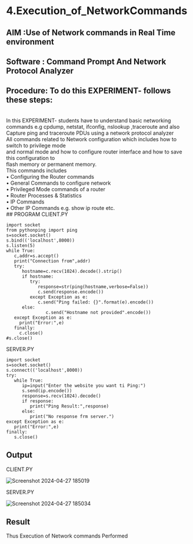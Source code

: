 # 4.Execution_of_NetworkCommands
## AIM :Use of Network commands in Real Time environment
## Software : Command Prompt And Network Protocol Analyzer
## Procedure: To do this EXPERIMENT- follows these steps:
<BR>
In this EXPERIMENT- students have to understand basic networking commands e.g cpdump, netstat, ifconfig, nslookup ,traceroute and also Capture ping and traceroute PDUs using a network protocol analyzer 
<BR>
All commands related to Network configuration which includes how to switch to privilege mode
<BR>
and normal mode and how to configure router interface and how to save this configuration to
<BR>
flash memory or permanent memory.
<BR>
This commands includes
<BR>
• Configuring the Router commands
<BR>
• General Commands to configure network
<BR>
• Privileged Mode commands of a router 
<BR>
• Router Processes & Statistics
<BR>
• IP Commands
<BR>
• Other IP Commands e.g. show ip route etc.
<BR>
## PROGRAM
CLIENT.PY

```
import socket
from pythonping import ping
s=socket.socket()
s.bind(('localhost',8000))
s.listen(5)
while True:
   c,addr=s.accept()
   print("Connection from",addr)
   try:
      hostname=c.recv(1024).decode().strip()
      if hostname:
         try:
            response=str(ping(hostname,verbose=False))
            c.send(response.encode())
         except Exception as e:
            c.send("Ping failed: {}".format(e).encode())
      else:
               c.send("Hostname not provided".encode())
   except Exception as e:
     print("Error:",e)
   finally:
     c.close() 
#s.close()            
```



SERVER.PY


```
import socket
s=socket.socket()
s.connect(('localhost',8000))
try:
   while True:
      ip=input("Enter the website you want ti Ping:")
      s.send(ip.encode())
      response=s.recv(1024).decode()
      if response:
         print("Ping Result:",response)
      else:
         print("No response frm server.")
except Exception as e:
   print("Error:",e)
finally:
   s.close()

```



## Output
CLIENT.PY

![Screenshot 2024-04-27 185019](https://github.com/ZafreenJagir/4.Execution_of_NetworkCommends/assets/144870573/93927203-9d10-4d69-b9c6-fc7ade595e90)



SERVER.PY



![Screenshot 2024-04-27 185034](https://github.com/ZafreenJagir/4.Execution_of_NetworkCommends/assets/144870573/be41d11c-7177-4c5b-a696-d1175c987555)

## Result
Thus Execution of Network commands Performed 

